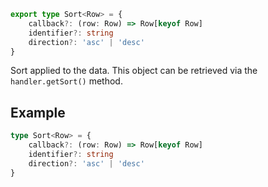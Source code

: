 ```ts
export type Sort<Row> = {
    callback?: (row: Row) => Row[keyof Row]
    identifier?: string
    direction?: 'asc' | 'desc'
}
```

Sort applied to the data. This object can be retrieved via the `handler.getSort()` method.


## Example

```ts
type Sort<Row> = {
    callback?: (row: Row) => Row[keyof Row]
    identifier?: string
    direction?: 'asc' | 'desc'
}
```